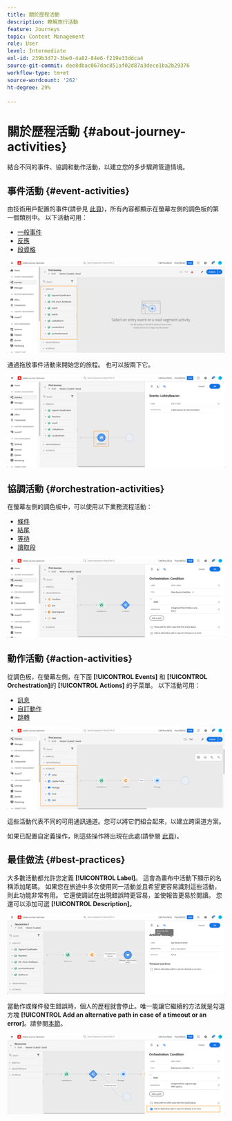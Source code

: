 ```yaml
---
title: 關於歷程活動
description: 瞭解旅行活動
feature: Journeys
topic: Content Management
role: User
level: Intermediate
exl-id: 239b3d72-3be0-4a82-84e6-f219e33ddca4
source-git-commit: dee8dbac067dac851af02d87a3dece1ba2b29376
workflow-type: tm+mt
source-wordcount: '262'
ht-degree: 29%

---
```


# 關於歷程活動 {#about-journey-activities}

結合不同的事件、協調和動作活動，以建立您的多步驟跨管道情境。

## 事件活動 {#event-activities}

由技術用戶配置的事件(請參見 [此頁](../event/about-events.md))，所有內容都顯示在螢幕左側的調色板的第一個類別中。 以下活動可用：

* [一般事件](../building-journeys/general-events.md)
* [反應](../building-journeys/reaction-events.md)
* [段資格](../building-journeys/segment-qualification-events.md)

![](assets/journey43.png)

通過拖放事件活動來開始您的旅程。 也可以按兩下它。

![](assets/journey44.png)

## 協調活動 {#orchestration-activities}

在螢幕左側的調色板中，可以使用以下業務流程活動：

* [條件](../building-journeys/condition-activity.md)
* [結尾](../building-journeys/end-activity.md)
* [等待](../building-journeys/wait-activity.md)
* [讀取段](../building-journeys/read-segment.md)

![](assets/journey49.png)

## 動作活動 {#action-activities}

從調色板，在螢幕左側，在下面 **[!UICONTROL Events]** 和 **[!UICONTROL Orchestration]**&#x200B;的 **[!UICONTROL Actions]** 的子菜單。 以下活動可用：

* [訊息](../building-journeys/journeys-message.md)
* [自訂動作](../building-journeys/using-custom-actions.md)
* [跳轉](../building-journeys/jump.md)

![](assets/journey58.png)

這些活動代表不同的可用通訊通道。您可以將它們組合起來，以建立跨渠道方案。

如果已配置自定義操作，則這些操作將出現在此處(請參閱 [此頁](../building-journeys/using-custom-actions.md))。

## 最佳做法 {#best-practices}

大多數活動都允許您定義 **[!UICONTROL Label]**。 這會為畫布中活動下顯示的名稱添加尾碼。 如果您在旅途中多次使用同一活動並且希望更容易識別這些活動，則此功能非常有用。 它還使調試在出現錯誤時更容易，並使報告更易於閱讀。 您還可以添加可選 **[!UICONTROL Description]**。

![](assets/journey59bis.png)

當動作或條件發生錯誤時，個人的歷程就會停止。唯一能讓它繼續的方法就是勾選方塊 **[!UICONTROL Add an alternative path in case of a timeout or an error]**。請參閱[本節](../building-journeys/using-the-journey-designer.md#paths)。

![](assets/journey42.png)

